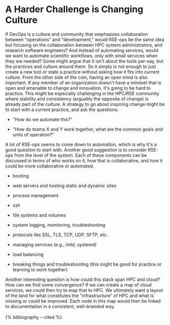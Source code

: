 # A Harder Challenge is Changing Culture

If DevOps is a culture and community that emphasizes collaboration
between "operations" and "development," would RSE-ops be the same
idea but focusing on the collaboration between HPC system
administrators, and research software engineers? And instead of
automating services, would we want to automate scientific workflows,
only with small services when they are needed? Some might argue that it
isn't about the tools per-say, but the practices and culture around
them. So it simply is not enough to just create a new tool or state a
practice without asking how it fits into current culture. From the other
side of the coin, having an open mind is also important. If any member
of an organization doesn't have a mindset that is open and amenable to
change and innovation, it's going to be hard to practice. This might be
especially challenging in the HPC/RSE community where stability and
consistency (arguably the opposite of change) is already part of the
culture. A strategy to go about inspiring change might be to start with
a current practice, and ask the questions:

-   "How do we automate this?"

-   "How do teams X and Y work together, what are the common goals and
    units of operation?"

A lot of RSE-ops seems to come down to automation, which is why it's a
good question to start with. Another good suggestion is to consider
RSE-ops from the level of the system. Each of these components can be
discussed in terms of who works on it, how that is collaborative, and
how it could be more collaborative or automated.

-   booting

-   web servers and hosting static and dynamic sites

-   process management

-   ssh

-   file systems and volumes

-   system logging, monitoring, troubleshooting

-   protocols like SSL, TLS, TCP, UDP, SFTP, etc.

-   managing services (e.g., initd, systemd)

-   load balancing

-   breaking things and troubleshooting (this might be good for practice
    or learning to work together)

Another interesting question is how could this stack span HPC and cloud?
How can we find some convergence? If we can create a map of cloud
services, we could then try to map that to HPC. We ultimately want a
layout of the land for what constitutes the "infrastructure" of HPC
and what is missing or could be improved. Each node in this map would
then be linked to documentation in a consistent, well-branded way.
<br><br>
{% bibliography --cited %}
